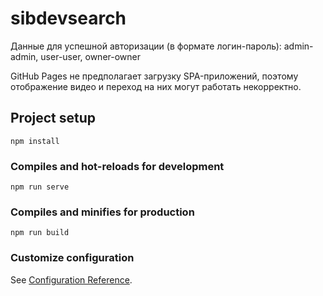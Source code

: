 # sibdevsearch

Данные для успешной авторизации (в формате логин-пароль):
admin-admin, user-user, owner-owner

GitHub Pages не предполагает загрузку SPA-приложений, поэтому отображение видео и переход на них могут работать некорректно. 

## Project setup
```
npm install
```

### Compiles and hot-reloads for development
```
npm run serve
```

### Compiles and minifies for production
```
npm run build
```

### Customize configuration
See [Configuration Reference](https://cli.vuejs.org/config/).
